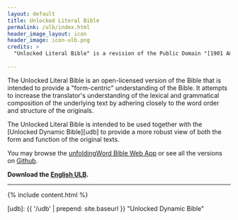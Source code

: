 ```yaml
---
layout: default
title: Unlocked Literal Bible
permalink: /ulb/index.html
header_image_layout: icon
header_image: icon-ulb.png
credits: >
  "Unlocked Literal Bible" is a revision of the Public Domain "[1901 American Standard Version](http://ebible.org/asv/eng-asv_usfm.zip)" revised by [Wycliffe Associates](https://wycliffeassociates.org/) and the [Door43 World Missions Community](https://door43.org/) made available under a [Creative Commons Attribution-ShareAlike 4.0 International](https://creativecommons.org/licenses/by-sa/4.0/) license.
  
---
```


The Unlocked Literal Bible is an open-licensed version of the Bible that is intended to provide a "form-centric" understanding of the Bible. It attempts to increase the translator's understanding of the lexical and grammatical composition of the underlying text by adhering closely to the word order and structure of the originals.

The Unlocked Literal Bible is intended to be used together with the [Unlocked Dynamic Bible][udb] to provide a more robust view of both the form and function of the original texts.

You may browse the [unfoldingWord Bible Web App](https://bible.unfoldingword.org/) or see all the versions on [Github](https://github.com/unfoldingWord/ulb-en/releases).

**Download the [English ULB](/en/?resource=bible-translations-ulb-en).**

* * * * *

{% include content.html %}

[udb]: {{ '/udb' | prepend: site.baseurl }} "Unlocked Dynamic Bible"
